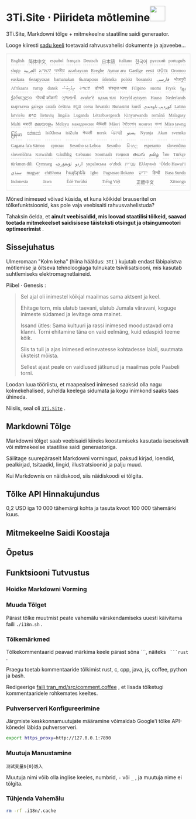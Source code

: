 <h1 style="justify-content:space-between">3Ti.Site ⋅ Piirideta mõtlemine<img src="//i-01.eu.org/3Ti/logo.svg" style="user-select:none;margin-top:-1px;width:42px"></h1>

3Ti.Site, Markdowni tõlge + mitmekeelne staatiline saidi generaator.

Looge kiiresti [sadu keeli](https://github.com/i18n-site/node/blob/main/lang/src/index.js) toetavaid rahvusvahelisi dokumente ja ajaveebe...

<pre class="langli" style="display:flex;flex-wrap:wrap;background:transparent;border:1px solid #eee;font-size:12px;box-shadow:0 0 3px inset #eee;padding:12px 5px 4px 12px;justify-content:space-between;"><style>pre.langli i{font-weight:300;font-family:s;margin-right:7px;margin-bottom:8px;font-style:normal;color:#666;border-bottom:1px dashed #ccc;}</style><i>English</i><i> 简体中文 </i><i>español</i><i>français</i><i>Deutsch</i><i> 日本語 </i><i>italiano</i><i>한국어</i><i>русский</i><i>português</i><i>shqip</i><i>‫العربية‬</i><i>አማርኛ</i><i>অসমীয়া</i><i>azərbaycan</i><i>Eʋegbe</i><i>Aymar aru</i><i>Gaeilge</i><i>eesti</i><i>ଓଡ଼ିଆ</i><i>Oromoo</i><i>euskara</i><i>беларуская</i><i>bamanakan</i><i>български</i><i>íslenska</i><i>polski</i><i>bosanski</i><i>‫فارسی‬</i><i>भोजपुरी</i><i>Afrikaans</i><i>татар</i><i>dansk</i><i>‫ދިވެހިބަސް‬</i><i>ትግርኛ</i><i>डोगरी</i><i>संस्कृत भाषा</i><i>Filipino</i><i>suomi</i><i>Frysk</i><i>ខ្មែរ</i><i>ქართული</i><i>गोंयची कोंकणी</i><i>ગુજરાતી</i><i>avañe’ẽ</i><i>қазақ тілі</i><i>Kreyòl ayisyen</i><i>Hausa</i><i>Nederlands</i><i>кыргызча</i><i>galego</i><i>català</i><i>čeština</i><i>ಕನ್ನಡ</i><i>corsu</i><i>hrvatski</i><i>Runasimi</i><i>kurdî</i><i>‫کوردیی ناوەندی‬</i><i>Latina</i><i>latviešu</i><i>ລາວ</i><i>lietuvių</i><i>lingála</i><i>Luganda</i><i>Lëtzebuergesch</i><i>Kinyarwanda</i><i>română</i><i>Malagasy</i><i>Malti</i><i>मराठी</i><i>മലയാളം</i><i>Melayu</i><i>македонски</i><i>मैथिली</i><i>Māori</i><i>মৈতৈলোন্</i><i>монгол</i><i>বাংলা</i><i>Mizo ṭawng</i><i>မြန်မာ</i><i>𞄀𞄄𞄰𞄩𞄍𞄜𞄰</i><i>IsiXhosa</i><i>isiZulu</i><i>नेपाली</i><i>norsk</i><i>ਪੰਜਾਬੀ</i><i>‫پښتو‬</i><i>Nyanja</i><i>Akan</i><i>svenska</i><i>Gagana fa'a Sāmoa</i><i>српски</i><i>Sesotho sa Leboa</i><i>Sesotho</i><i>සිංහල</i><i>esperanto</i><i>slovenčina</i><i>slovenščina</i><i>Kiswahili</i><i>Gàidhlig</i><i>Cebuano</i><i>Soomaali</i><i>тоҷикӣ</i><i>తెలుగు</i><i>தமிழ்</i><i>ไทย</i><i>Türkçe</i><i>türkmen dili</i><i>Cymraeg</i><i>‫ئۇيغۇرچە‬</i><i>‫اردو‬</i><i>українська</i><i>o‘zbek</i><i>‫עברית‬</i><i>Ελληνικά</i><i>ʻŌlelo Hawaiʻi</i><i>‫سنڌي‬</i><i>magyar</i><i>chiShona</i><i>հայերեն</i><i>Igbo</i><i>Pagsasao Ilokano</i><i>‫ייִדיש‬</i><i>हिन्दी</i><i>Basa Sunda</i><i>Indonesia</i><i>Jawa</i><i>Èdè Yorùbá</i><i>Tiếng Việt</i><i> 正體中文 </i><i>Xitsonga</i></pre>

Mõned inimesed võivad küsida, et kuna kõikidel brauseritel on tõlkefunktsioonid, kas pole vaja veebisaiti rahvusvahelistuda?

Tahaksin öelda, et **ainult veebisaidid, mis loovad staatilisi tõlkeid, saavad toetada mitmekeelset saidisisese täisteksti otsingut ja otsingumootori optimeerimist** .

## Sissejuhatus

Ulmeromaan &quot;Kolm keha&quot; (hiina hääldus: `3Tǐ` ) kujutab endast läbipaistva mõtlemise ja õitseva tehnoloogiaga tulnukate tsivilisatsiooni, mis kasutab suhtlemiseks elektromagnetlaineid.

Piibel · Genesis :

> Sel ajal oli inimestel kõikjal maailmas sama aktsent ja keel.
>
> Ehitage torn, mis ulatub taevani, ulatub Jumala väravani, koguge inimeste südamed ja levitage oma mainet.
>
> Issand ütles: Sama kultuuri ja rassi inimesed moodustavad oma klanni. Torni ehitamine täna on vaid eelmäng, kuid edaspidi teeme kõik.
>
> Siis ta tuli ja ajas inimesed erinevatesse kohtadesse laiali, suutmata üksteist mõista.
>
> Sellest ajast peale on vaidlused jätkunud ja maailmas pole Paabeli torni.

Loodan luua tööriistu, et maapealsed inimesed saaksid olla nagu kolmekehalised, suhelda keelega sidumata ja kogu inimkond saaks taas ühineda.

Niisiis, seal oli [`3Ti.Site`](//3Ti.Site) .

## Markdowni Tõlge

Markdowni tõlget saab veebisaidi kiireks koostamiseks kasutada iseseisvalt või mitmekeelse staatilise saidi generaatoriga.

Säilitage suurepäraselt Markdowni vormingud, paksud kirjad, loendid, pealkirjad, tsitaadid, lingid, illustratsioonid ja palju muud.

Kui Markdownis on näidiskood, siis näidiskoodi ei tõlgita.

## Tõlke API Hinnakujundus

0,2 USD iga 10 000 tähemärgi kohta ja tasuta kvoot 100 000 tähemärki kuus.

## Mitmekeelne Saidi Koostaja

## Õpetus

## Funktsiooni Tutvustus

### Hoidke Markdowni Vorming

### Muuda Tõlget

Pärast tõlke muutmist peate vahemälu värskendamiseks uuesti käivitama faili `./i18n.sh` .

### Tõlkemärkmed

Tõlkekommentaarid peavad märkima keele pärast sõna \```, näiteks ` ```rust` .

Praegu toetab kommentaaride tõlkimist rust, c, cpp, java, js, coffee, python ja bash.

Redigeerige [faili tran_md/src/comment.coffee](https://github.com/i18n-site/node/blob/main/tran_md/src/comment.coffee) , et lisada tõlketugi kommentaaridele rohkemates keeltes.

### Puhverserveri Konfigureerimine

Järgmiste keskkonnamuutujate määramine võimaldab Google'i tõlke API-kõnedel läbida puhverserveri.

```bash
export https_proxy=http://127.0.0.1:7890
```

### Muutuja Manustamine

```
测试变量${0}嵌入
```

Muutuja nimi võib olla inglise keeles, numbrid, `-` või `_` , ja muutuja nime ei tõlgita.

### Tühjenda Vahemälu

```bash
rm -rf .i18n/.cache
```
